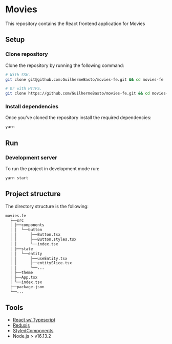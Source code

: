 # Movies

This repository contains the React frontend application for Movies

## Setup

### Clone repository

Clone the repository by running the following command:

```sh
# With SSH.
git clone git@github.com:GuilhermeBasto/movies-fe.git && cd movies-fe

# Or with HTTPS.
git clone https://github.com/GuilhermeBasto/movies-fe.git && cd movies-fe
```

### Install dependencies

Once you've cloned the repository install the required dependencies:

```sh
yarn
```

## Run

### Development server

To run the project in development mode run:

```sh
yarn start
```

## Project structure

The directory structure is the following:

```sh
movies.fe
  ├──src
  │ ├──components
  │ │  └──button
  │ │      ├──Button.tsx
  │ │      ├──Button.styles.tsx
  │ │      └──index.tsx
  │ ├──state
  │ │  └──entity
  │ │      ├──useEntity.tsx
  │ │      ├──entitySlice.tsx
  │ │      └──...
  │ ├──theme
  │ ├──App.tsx
  │ └──index.tsx
  ├──package.json
  └──...
```

## Tools

- [React w/ Typescript](https://reactjs.org/docs/getting-started.html)
- [Reduxjs](https://redux.js.org/introduction/getting-started)
- [StyledComponents](https://styled-components.com/)
- Node.js > v16.13.2
